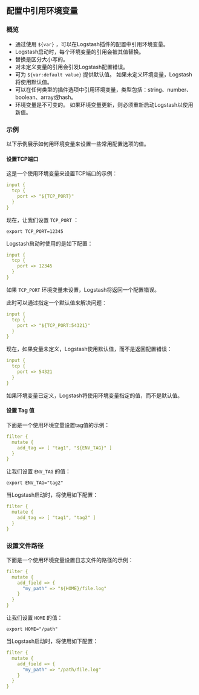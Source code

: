## 配置中引用环境变量

### 概览

- 通过使用 `${var}` ，可以在Logstash插件的配置中引用环境变量。
- Logstash启动时，每个环境变量的引用会被其值替换。
- 替换是区分大小写的。
- 对未定义变量的引用会引发Logstash配置错误。
- 可为 `${var:default value}` 提供默认值。 如果未定义环境变量，Logstash将使用默认值。
- 可以在任何类型的插件选项中引用环境变量，类型包括：string、number、boolean、array或hash。
- 环境变量是不可变的。 如果环境变量更新，则必须重新启动Logstash以使用新值。

### 示例
以下示例展示如何用环境变量来设置一些常用配置选项的值。

#### 设置TCP端口
这是一个使用环境变量来设置TCP端口的示例：

```yaml
input {
  tcp {
    port => "${TCP_PORT}"
  }
}
```

现在，让我们设置 `TCP_PORT` ：

```shell
export TCP_PORT=12345
```

Logstash启动时使用的是如下配置：

```yaml
input {
  tcp {
    port => 12345
  }
}
```

如果 `TCP_PORT` 环境变量未设置，Logstash将返回一个配置错误。

此时可以通过指定一个默认值来解决问题：

```yaml
input {
  tcp {
    port => "${TCP_PORT:54321}"
  }
}
```

现在，如果变量未定义，Logstash使用默认值，而不是返回配置错误：

```yaml
input {
  tcp {
    port => 54321
  }
}
```

如果环境变量已定义，Logstash将使用环境变量指定的值，而不是默认值。

#### 设置 Tag 值

下面是一个使用环境变量设置tag值的示例：

```yaml
filter {
  mutate {
    add_tag => [ "tag1", "${ENV_TAG}" ]
  }
}
```

让我们设置 `ENV_TAG` 的值：

```shell
export ENV_TAG="tag2"
```

当Logstash启动时，将使用如下配置：

```yaml
filter {
  mutate {
    add_tag => [ "tag1", "tag2" ]
  }
}
```

### 设置文件路径

下面是一个使用环境变量设置日志文件的路径的示例：

```yaml
filter {
  mutate {
    add_field => {
      "my_path" => "${HOME}/file.log"
    }
  }
}
```

让我们设置 `HOME` 的值：

```shell
export HOME="/path"
```

当Logstash启动时，将使用如下配置：

```yaml
filter {
  mutate {
    add_field => {
      "my_path" => "/path/file.log"
    }
  }
}
```

